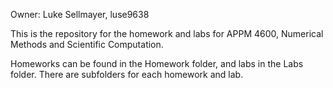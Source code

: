 Owner: Luke Sellmayer, luse9638

This is the repository for the homework and labs for APPM 4600, Numerical Methods and Scientific Computation.

Homeworks can be found in the Homework folder, and labs in the Labs folder. There are subfolders for each homework and lab.
